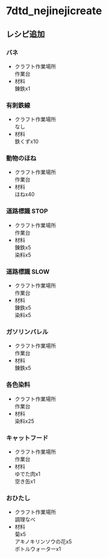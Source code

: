 # 7dtd_nejinejicreate

## レシピ追加

### バネ
- クラフト作業場所  
作業台
- 材料  
  錬鉄x1

### 有刺鉄線
- クラフト作業場所  
なし
- 材料  
鉄くずx10

### 動物のほね
- クラフト作業場所    
作業台
- 材料  
ほねx40

### 道路標識 STOP
- クラフト作業場所    
作業台
- 材料  
錬鉄x5  
染料x5

### 道路標識 SLOW
- クラフト作業場所    
作業台
- 材料  
錬鉄x5  
染料x5


### ガソリンバレル
- クラフト作業場所    
作業台
- 材料  
錬鉄x5

### 各色染料
- クラフト作業場所    
作業台
- 材料  
染料x25

### キャットフード
- クラフト作業場所    
作業台
- 材料  
ゆでた肉x1  
空き缶x1


### おひたし
- クラフト作業場所    
調理なべ  
- 材料  
菊x5  
アキノキリンソウの花x5  
ボトルウォーターx1  

